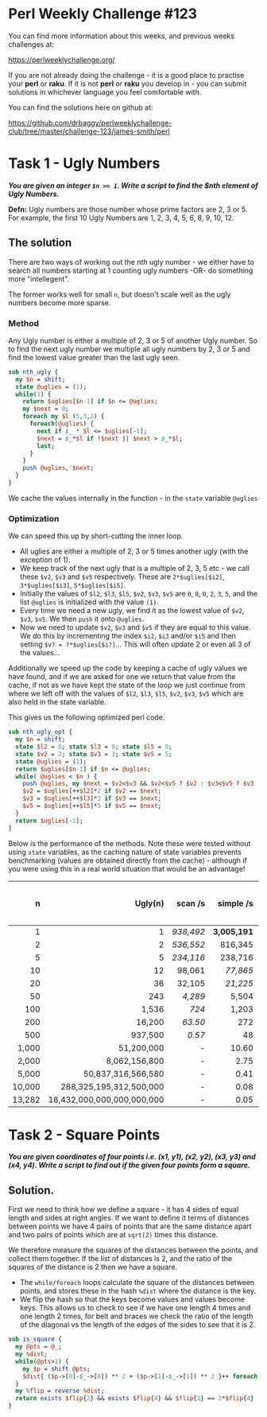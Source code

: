# Perl Weekly Challenge #123

You can find more information about this weeks, and previous weeks challenges at:

  https://perlweeklychallenge.org/

If you are not already doing the challenge - it is a good place to practise your
**perl** or **raku**. If it is not **perl** or **raku** you develop in - you can
submit solutions in whichever language you feel comfortable with.

You can find the solutions here on github at:

https://github.com/drbaggy/perlweeklychallenge-club/tree/master/challenge-123/james-smith/perl

# Task 1 - Ugly Numbers

***You are given an integer `$n >= 1`. Write a script to find the $nth element of Ugly Numbers.***

**Defn:** Ugly numbers are those number whose prime factors are 2, 3 or 5. For example, the first 10 Ugly Numbers are 1, 2, 3, 4, 5, 6, 8, 9, 10, 12.

## The solution

There are two ways of working out the *nth* ugly number - we either have to search all numbers starting at 1 counting ugly numbers -OR- do something more "intellegent".

The former works well for small `n`, but doesn't scale well as the ugly numbers become more sparse.

### Method

Any Ugly number is either a multiple of 2, 3 or 5 of another Ugly number. So to find the next ugly number we multiple all ugly numbers by 2, 3 or 5 and find the lowest value greater than the last ugly seen.

```perl
sub nth_ugly {
  my $n = shift;
  state @uglies = (1);
  while(1) {
    return $uglies[$n-1] if $n <= @uglies;
    my $next = 0;
    foreach my $l (5,3,2) {
      foreach(@uglies) {
        next if $_ * $l <= $uglies[-1];
        $next = $_*$l if !$next || $next > $_*$l;
        last;
      }
    }
    push @uglies, $next;
  }
}
```

We cache the values internally in the function - in the `state` variable `@uglies`

### Optimization

We can speed this up by short-cutting the inner loop. 
  * All uglies are either a multiple of 2, 3 or 5 times another ugly (with the exception of 1).
  * We keep track of the next ugly that is a multiple of 2, 3, 5 etc - we call these `$v2`, `$v3` and `$v5` respectively. These are `2*$uglies[$i2]`, `3*$uglies[$i3]`, `5*$uglies[$i5]`.
  * Initially the values of `$l2`, `$l3`, `$l5`, `$v2`, `$v3`, `$v5` are `0`, `0`, `0`, `2`, `3`, `5`, and the list `@uglies` is initialized with the value `(1)`.
  * Every time we need a new ugly, we find it as the lowest value of `$v2`, `$v3`, `$v5`. We then `push` it onto `@uglies`.
  * Now we need to update `$v2`, `$v3` and `$v5` if they are equal to this value. We do this by incrementing the index `$i2`, `$i3` and/or `$i5` and then setting
    `$v? = ?*$uglies[$i?]`... This will often update 2 or even all 3 of the values...

Additionally we speed up the code by keeping a cache of ugly values we have found, and if we are asked for one we return that value from the cache, if not as we have
kept the state of the loop we just continue from where we left off with the values of `$l2`, `$l3`, `$l5`, `$v2`, `$v3`, `$v5` which are also held in the state
variable.

This gives us the following optimized perl code.

```perl
sub nth_ugly_opt {
  my $n = shift;
  state $l2 = 0; state $l3 = 0; state $l5 = 0;
  state $v2 = 2; state $v3 = 3; state $v5 = 5;
  state @uglies = (1);
  return $uglies[$n-1] if $n <= @uglies;
  while( @uglies < $n ) {
    push @uglies, my $next = $v2<$v3 && $v2<$v5 ? $v2 : $v3<$v5 ? $v3 : $v5;
    $v2 = $uglies[++$l2]*2 if $v2 == $next;
    $v3 = $uglies[++$l3]*3 if $v3 == $next;
    $v5 = $uglies[++$l5]*5 if $v5 == $next;
  }
  return $uglies[-1];
}
```

Below is the performance of the methods. Note these were tested without using `state` variables, as the caching nature of
state variables prevents benchmarking (values are obtained directly from the cache) - although if you were using this in a
real world situation that would be an advantage!

|      n |                    Ugly(n) | scan /s   | simple /s     | opt /s        | opt vs sim % | sim vs scn % | opt vs scn % |
| -----: | -------------------------: | --------: | ------------: | ------------: | -----------: | -----------: | -----------: |
|      1 |                          1 | *938,492* | **3,005,191** |   1,799,451   |          -40 |          220 |           92 |
|      2 |                          2 | *536,552* |     816,345   | **1,089,848** |           34 |           52 |          103 |
|      5 |                          5 | *234,116* |     238,716   |   **455,051** |           91 |            2 |           94 |
|     10 |                         12 |   98,061  |     *77,865*  |   **250,411** |          222 |          -21 |          155 |
|     20 |                         36 |   32,105  |     *21,225*  |   **130,707** |          516 |          -34 |          307 |
|     50 |                        243 |   *4,289* |       5,504   |    **43,065** |          682 |           28 |          904 |
|    100 |                      1,536 |     *724* |       1,203   |    **24,768** |        1,959 |           66 |        3,321 |
|    200 |                     16,200 |   *63.50* |         272   |    **12,470** |        4,485 |          328 |       19,538 |
|    500 |                    937,500 |    *0.57* |          48   |     **4,639** |        9,565 |        8,306 |      812,334 |
|  1,000 |                 51,200,000 | *-*       |       10.60   |     **2,503** |       23,513 | -            | -            |
|  2,000 |              8,062,156,800 | *-*       |        2.75   |     **1,187** |       43,064 | -            | -            |
|  5,000 |         50,837,316,566,580 | *-*       |        0.41   |       **375** |       91,812 | -            | -            |
| 10,000 |    288,325,195,312,500,000 | *-*       |        0.08   |       **230** |      273,710 | -            | -            |
| 13,282 | 18,432,000,000,000,000,000 | *-*       |        0.05   |       **148** |      302,757 | -            | -            |


# Task 2 - Square Points

***You are given coordinates of four points i.e. (x1, y1), (x2, y2), (x3, y3) and (x4, y4). Write a script to find out if the given four points form a square.***

## Solution.

First we need to think how we define a square - it has 4 sides of equal length and sides at right angles. If we want to define it terms of distances between points we have 4 pairs of points that are the same distance apart and two pairs of points which are at `sqrt(2)` times this distance.

We therefore measure the squares of the distances between the points, and collect them together. If the list of distances is 2, and the ratio of the squares of the distance is 2 then we have a square.

 * The `while/foreach` loops calculate the square of the distances between points, and stores these in the hash `%dist` where the distance is the key.
 * We flip the hash so that the keys become values and values become keys. This allows us to check to see if we have one length 4 times and one length 2 times, for belt and braces we check the ratio of the length of the diagonal vs the length of the edges of the sides to see that it is 2.

```perl
sub is_square {
  my @pts = @_;
  my %dist;
  while(@pts>1) {
    my $p = shift @pts;
    $dist{ ($p->[0]-$_->[0]) ** 2 + ($p->[1]-$_->[1]) ** 2 }++ foreach @pts;
  }
  my %flip = reverse %dist;
  return exists $flip{2} && exists $flip{4} && $flip{2} == 2*$flip{4} || 0;
}
```
